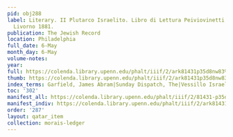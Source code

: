 ```yaml
---
pid: obj288
label: Literary. II Plutarco Israelito. Libro di Lettura Peiviovinetti Israeliti.
  Livorno 1881.
publication: The Jewish Record
location: Philadelphia
full_date: 6-May
month_day: 6-May
volume-notes:
year:
full: https://colenda.library.upenn.edu/phalt/iiif/2/ark81431p35d8nw83%2FSHA256E-s8253249--3dd67d98758e565a4d7ba8067ed8db81155ed4e024e6671faa89e62a6cd6e9b2.jpeg/full/3500,/0/default.jpg
thumb: https://colenda.library.upenn.edu/phalt/iiif/2/ark81431p35d8nw83%2FSHA256E-s8253249--3dd67d98758e565a4d7ba8067ed8db81155ed4e024e6671faa89e62a6cd6e9b2.jpeg/full/!200,200/0/default.jpg
index_terms: Garfield, James Abram|Sunday Dispatch, The|Vessillo Israelitico
toc: '302'
manifest_all: https://colenda.library.upenn.edu/phalt/iiif/2/81431-p35d8nw83/manifest
manifest_indiv: https://colenda.library.upenn.edu/phalt/iiif/2/ark81431p35d8nw83%2FSHA256E-s8253249--3dd67d98758e565a4d7ba8067ed8db81155ed4e024e6671faa89e62a6cd6e9b2.jpeg
order: '287'
layout: qatar_item
collection: morais-ledger
---
```

